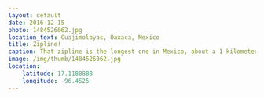 ```yaml
---
layout: default
date: 2016-12-15
photo: 1484526062.jpg
location_text: Cuajimoloyas, Oaxaca, Mexico
title: Zipline!
caption: That zipline is the longest one in Mexico, about a 1 kilometer long! Even though the weather was very bad it was actually fun to do :)
image: /img/thumb/1484526062.jpg
location:
    latitude: 17.1188888
    longitude: -96.4525
---
```

